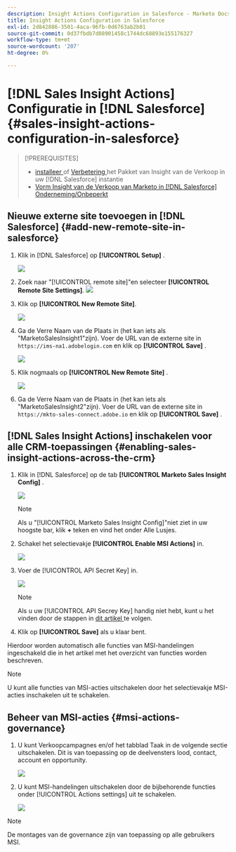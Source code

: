 ```yaml
---
description: Insight Actions Configuration in Salesforce - Marketo Docs - Productdocumentatie
title: Insight Actions Configuration in Salesforce
exl-id: 2d842886-3501-4aca-96fb-0d6763ab2b01
source-git-commit: 0d37fbdb7d08901458c1744dc68893e155176327
workflow-type: tm+mt
source-wordcount: '207'
ht-degree: 0%

---
```


# [!DNL Sales Insight Actions] Configuratie in [!DNL Salesforce] {#sales-insight-actions-configuration-in-salesforce}

>[!PREREQUISITES]
>
>* [ installeer ](/help/marketo/product-docs/marketo-sales-insight/msi-for-salesforce/installation/install-marketo-sales-insight-package-in-salesforce-appexchange.md) of [ Verbetering ](/help/marketo/product-docs/marketo-sales-insight/msi-for-salesforce/upgrading/upgrading-your-msi-package.md) het Pakket van Insight van de Verkoop in uw [!DNL Salesforce] instantie
>* [ Vorm Insight van de Verkoop van Marketo in  [!DNL Salesforce]  Onderneming/Onbeperkt ](/help/marketo/product-docs/marketo-sales-insight/msi-for-salesforce/configuration/configure-marketo-sales-insight-in-salesforce-enterprise-unlimited.md)

## Nieuwe externe site toevoegen in [!DNL Salesforce] {#add-new-remote-site-in-salesforce}

1. Klik in [!DNL Salesforce] op **[!UICONTROL Setup]** .

   ![](assets/msi-actions-configuration-in-salesforce-1.png)

1. Zoek naar &quot;[!UICONTROL remote site]&quot;en selecteer **[!UICONTROL Remote Site Settings]**.
   ![](assets/msi-actions-configuration-in-salesforce-2.png)

1. Klik op **[!UICONTROL New Remote Site]**.

   ![](assets/msi-actions-configuration-in-salesforce-3.png)

1. Ga de Verre Naam van de Plaats in (het kan iets als &quot;MarketoSalesInsight1&quot;zijn). Voer de URL van de externe site in `https://ims-na1.adobelogin.com` en klik op **[!UICONTROL Save]** .

   ![](assets/msi-actions-configuration-in-salesforce-4.png)

1. Klik nogmaals op **[!UICONTROL New Remote Site]** .

   ![](assets/msi-actions-configuration-in-salesforce-4a.png)

1. Ga de Verre Naam van de Plaats in (het kan iets als &quot;MarketoSalesInsight2&quot;zijn). Voer de URL van de externe site in `https://mkto-sales-connect.adobe.io` en klik op **[!UICONTROL Save]** .

## [!DNL Sales Insight Actions] inschakelen voor alle CRM-toepassingen {#enabling-sales-insight-actions-across-the-crm}

1. Klik in [!DNL Salesforce] op de tab **[!UICONTROL Marketo Sales Insight Config]** .

   ![](assets/msi-actions-configuration-in-salesforce-5.png)

   >[!NOTE]
   >
   >Als u &quot;[!UICONTROL Marketo Sales Insight Config]&quot;niet ziet in uw hoogste bar, klik **+** teken en vind het onder Alle Lusjes.

1. Schakel het selectievakje **[!UICONTROL Enable MSI Actions]** in.

   ![](assets/msi-actions-configuration-in-salesforce-6.png)

1. Voer de [!UICONTROL API Secret Key] in.

   ![](assets/msi-actions-configuration-in-salesforce-7.png)

   >[!NOTE]
   >
   >Als u uw [!UICONTROL API Secrey Key] handig niet hebt, kunt u het vinden door de stappen in [ dit artikel ](/help/marketo/product-docs/marketo-sales-insight/msi-for-salesforce/configuration/configure-marketo-sales-insight-in-salesforce-enterprise-unlimited.md) te volgen.

1. Klik op **[!UICONTROL Save]** als u klaar bent.

Hierdoor worden automatisch alle functies van MSI-handelingen ingeschakeld die in het artikel met het overzicht van functies worden beschreven.

>[!NOTE]
>
>U kunt alle functies van MSI-acties uitschakelen door het selectievakje MSI-acties inschakelen uit te schakelen.

## Beheer van MSI-acties {#msi-actions-governance}

1. U kunt Verkoopcampagnes en/of het tabblad Taak in de volgende sectie uitschakelen. Dit is van toepassing op de deelvensters lood, contact, account en opportunity.

   ![](assets/msi-actions-configuration-in-salesforce-8.png)

1. U kunt MSI-handelingen uitschakelen door de bijbehorende functies onder [!UICONTROL Actions settings] uit te schakelen.

   ![](assets/msi-actions-configuration-in-salesforce-9.png)

>[!NOTE]
>
>De montages van de governance zijn van toepassing op alle gebruikers MSI.
